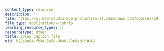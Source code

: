 ```yaml
---
content_type: resource
description: ''
file: https://ol-ocw-studio-app-production.s3.amazonaws.com/courses/18-03sc-differential-equations-fall-2011/b22a9a94fbbe5e508b467369eb7c3648_MCrDzhpu3-s.vtt
file_type: application/x-subrip
learning_resource_types: []
resourcetype: Other
title: 3play caption file
uid: b22a9a94-fbbe-5e50-8b46-7369eb7c3648
---
```

